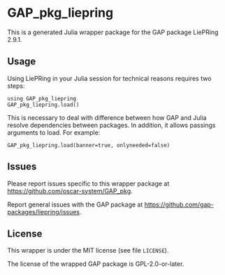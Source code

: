# GAP_pkg_liepring

This is a generated Julia wrapper package for the GAP package LiePRing 2.9.1.

## Usage

Using LiePRing in your Julia session for technical reasons requires two steps:

    using GAP_pkg_liepring
    GAP_pkg_liepring.load()

This is necessary to deal with difference between how GAP and Julia
resolve dependencies between packages. In addition, it allows passings
arguments to load. For example:

    GAP_pkg_liepring.load(banner=true, onlyneeded=false)

## Issues

Please report issues specific to this wrapper package at <https://github.com/oscar-system/GAP_pkg>.

Report general issues with the GAP package at <https://github.com/gap-packages/liepring/issues>.

## License

This wrapper is under the MIT license (see file `LICENSE`).

The license of the wrapped GAP package is GPL-2.0-or-later.
